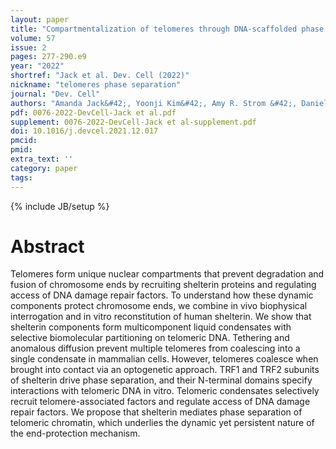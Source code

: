 ```yaml
---
layout: paper
title: "Compartmentalization of telomeres through DNA-scaffolded phase separation"
volume: 57
issue: 2
pages: 277-290.e9
year: "2022"
shortref: "Jack et al. Dev. Cell (2022)"
nickname: "telomeres phase separation"
journal: "Dev. Cell"
authors: "Amanda Jack&#42;, Yoonji Kim&#42;, Amy R. Strom &#42;, Daniel S.W. Lee, Byron Williams, Jeffrey M. Schaub, Elizabeth H. Kellogg, Ilya J. Finkelstein, Luke S. Ferro&dagger; Ahmet Yildiz&dagger;, and Clifford P. Brangwynne&dagger; (&#42; co-first authors) (&dagger; co-corresponding) "
pdf: 0076-2022-DevCell-Jack et al.pdf
supplement: 0076-2022-DevCell-Jack et al-supplement.pdf
doi: 10.1016/j.devcel.2021.12.017
pmcid:
pmid: 
extra_text: ''
category: paper
tags:
---
```

{% include JB/setup %}

# Abstract
Telomeres form unique nuclear compartments that prevent degradation and fusion of chromosome ends by recruiting shelterin proteins and regulating access of DNA damage repair factors. To understand how these dynamic components protect chromosome ends, we combine in vivo biophysical interrogation and in vitro reconstitution of human shelterin. We show that shelterin components form multicomponent liquid condensates with selective biomolecular partitioning on telomeric DNA. Tethering and anomalous diffusion prevent multiple telomeres from coalescing into a single condensate in mammalian cells. However, telomeres coalesce when brought into contact via an optogenetic approach. TRF1 and TRF2 subunits of shelterin drive phase separation, and their N-terminal domains specify interactions with telomeric DNA in vitro. Telomeric condensates selectively recruit telomere-associated factors and regulate access of DNA damage repair factors. We propose that shelterin mediates phase separation of telomeric chromatin, which underlies the dynamic yet persistent nature of the end-protection mechanism.